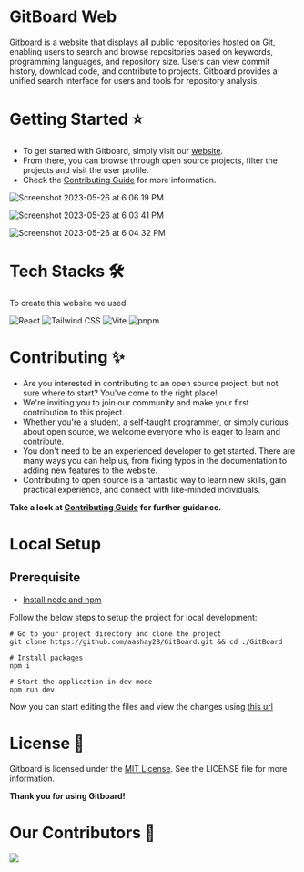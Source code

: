 # GitBoard Web

Gitboard is a website that displays all public repositories hosted on Git, enabling users to search and browse repositories based on keywords, programming languages, and repository size. Users can view commit history, download code, and contribute to projects. Gitboard provides a unified search interface for users and tools for repository analysis.

# Getting Started ⭐

- To get started with Gitboard, simply visit our [website](https://gitboardweb.vercel.app/).
- From there, you can browse through open source projects, filter the projects and visit the user profile.
- Check the [Contributing Guide](/contributing.md) for more information.

![Screenshot 2023-05-26 at 6 06 19 PM](https://github.com/aashay28/GitBoard/assets/108337259/799bc073-e507-458d-ae7a-19f261a66a06)

![Screenshot 2023-05-26 at 6 03 41 PM](https://github.com/aashay28/GitBoard/assets/108337259/a4762904-48a7-4346-a376-855afd59fca8)

![Screenshot 2023-05-26 at 6 04 32 PM](https://github.com/aashay28/GitBoard/assets/108337259/1021764c-e16f-4ff4-9163-cd277d8bbc87)

# Tech Stacks 🛠️

To create this website we used:

![React](https://img.shields.io/badge/React-20232A?style=for-the-badge&logo=react&logoColor=61DAFB) ![Tailwind CSS](https://img.shields.io/badge/Tailwind_CSS-38B2AC?style=for-the-badge&logo=tailwind-css&logoColor=white) ![Vite](https://img.shields.io/badge/Vite-B73BFE?style=for-the-badge&logo=vite&logoColor=FFD62E) ![pnpm](https://img.shields.io/badge/npm-CB3837?style=for-the-badge&logo=npm&logoColor=white)

# Contributing ✨

- Are you interested in contributing to an open source project, but not sure where to start? You've come to the right place!
- We're inviting you to join our community and make your first contribution to this project.
- Whether you're a student, a self-taught programmer, or simply curious about open source, we welcome everyone who is eager to learn and contribute.
- You don't need to be an experienced developer to get started. There are many ways you can help us, from fixing typos in the documentation to adding new features to the website.
- Contributing to open source is a fantastic way to learn new skills, gain practical experience, and connect with like-minded individuals.

**Take a look at [Contributing Guide](/contributing.md) for further guidance.**

# Local Setup

## Prerequisite
- [Install node and npm](https://docs.npmjs.com/downloading-and-installing-node-js-and-npm)

Follow the below steps to setup the project for local development:
```
# Go to your project directory and clone the project
git clone https://github.com/aashay28/GitBoard.git && cd ./GitBoard

# Install packages
npm i

# Start the application in dev mode
npm run dev
```

Now you can start editing the files and view the changes using [this url](http://localhost:5174/)

# License 📝

Gitboard is licensed under the [MIT License](/LICENSE). See the LICENSE file for more information.

**Thank you for using Gitboard!**

# Our Contributors 🤝

<a href="https://github.com/aashay28/GitBoard/graphs/contributors">
  <img src="https://contrib.rocks/image?repo=aashay28/GitBoard" />
</a>
